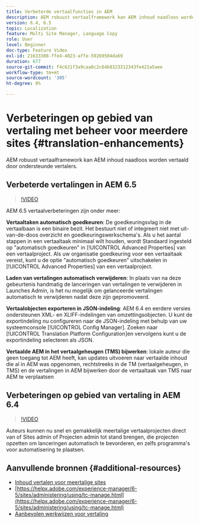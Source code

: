 ```yaml
---
title: Verbeterde vertaalfuncties in AEM
description: AEM robuust vertaalframework kan AEM inhoud naadloos worden vertaald door ondersteunde vertalers. Leer meer over de nieuwste verbeteringen.
version: 6.4, 6.5
topic: Localization
feature: Multi Site Manager, Language Copy
role: User
level: Beginner
doc-type: Feature Video
exl-id: 21633308-ffe4-4023-affe-59269504da69
duration: 677
source-git-commit: f4c621f3a9caa8c2c64b8323312343fe421a5aee
workflow-type: tm+mt
source-wordcount: '305'
ht-degree: 0%

---
```


# Verbeteringen op gebied van vertaling met beheer voor meerdere sites {#translation-enhancements}

AEM robuust vertaalframework kan AEM inhoud naadloos worden vertaald door ondersteunde vertalers.

## Verbeterde vertalingen in AEM 6.5

>[!VIDEO](https://video.tv.adobe.com/v/27405?quality=12&learn=on)

AEM 6.5 vertaalverbeteringen zijn onder meer:

**Vertaaltaken automatisch goedkeuren**: De goedkeuringsvlag in de vertaalbaan is een binaire bezit. Het bestuurt niet of integreert niet met uit-van-de-doos overzicht en goedkeuringswerkschema&#39;s. Als u het aantal stappen in een vertaaltaak minimaal wilt houden, wordt Standaard ingesteld op &quot;automatisch goedkeuren&quot; in [!UICONTROL Advanced Properties] van een vertaalproject. Als uw organisatie goedkeuring voor een vertaaltaak vereist, kunt u de optie &quot;automatisch goedkeuren&quot; uitschakelen in [!UICONTROL Advanced Properties] van een vertaalproject.

**Laden van vertalingen automatisch verwijderen**: In plaats van na deze gebeurtenis handmatig de lanceringen van vertalingen te verwijderen in Launches Admin, is het nu mogelijk om gelanceerde vertalingen automatisch te verwijderen nadat deze zijn gepromoveerd.

**Vertaalobjecten exporteren in JSON-indeling**: AEM 6.4 en eerdere versies ondersteunen XML- en XLIFF-indelingen van omzettingsobjecten. U kunt de exportindeling nu configureren naar de JSON-indeling met behulp van uw systeemconsole [!UICONTROL Config Manager]. Zoeken naar [!UICONTROL Translation Platform Configuration]en vervolgens kunt u de exportindeling selecteren als JSON.

**Vertaalde AEM in het vertaalgeheugen (TMS) bijwerken**: lokale auteur die geen toegang tot AEM heeft, kan updates uitvoeren naar vertaalde inhoud die al in AEM was opgenomen, rechtstreeks in de TM (vertaalgeheugen, in TMS) en de vertalingen in AEM bijwerken door de vertaaltaak van TMS naar AEM te verplaatsen

## Verbeteringen op gebied van vertaling in AEM 6.4

>[!VIDEO](https://video.tv.adobe.com/v/21309?quality=12&learn=on)

Auteurs kunnen nu snel en gemakkelijk meertalige vertaalprojecten direct van of Sites admin of Projecten admin tot stand brengen, die projecten opzetten om lanceringen automatisch te bevorderen, en zelfs programma&#39;s voor automatisering te plaatsen.

## Aanvullende bronnen {#additional-resources}

* [Inhoud vertalen voor meertalige sites](https://helpx.adobe.com/experience-manager/6-5/sites/administering/using/translation.html)
* [https://helpx.adobe.com/experience-manager/6-5/sites/administering/using/tc-manage.html](https://helpx.adobe.com/experience-manager/6-5/sites/administering/using/tc-manage.html)
* [Aanbevolen werkwijzen voor vertaling](https://helpx.adobe.com/experience-manager/6-5/sites/administering/using/tc-bp.html)
